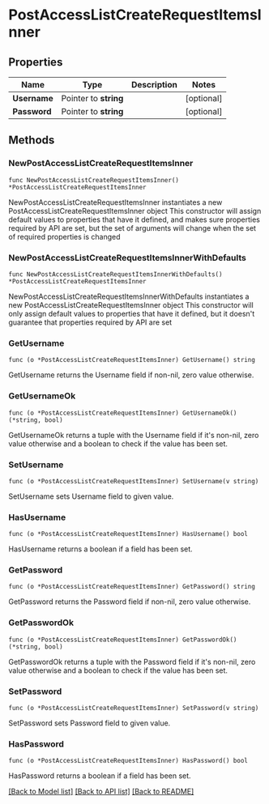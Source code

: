 # PostAccessListCreateRequestItemsInner

## Properties

Name | Type | Description | Notes
------------ | ------------- | ------------- | -------------
**Username** | Pointer to **string** |  | [optional] 
**Password** | Pointer to **string** |  | [optional] 

## Methods

### NewPostAccessListCreateRequestItemsInner

`func NewPostAccessListCreateRequestItemsInner() *PostAccessListCreateRequestItemsInner`

NewPostAccessListCreateRequestItemsInner instantiates a new PostAccessListCreateRequestItemsInner object
This constructor will assign default values to properties that have it defined,
and makes sure properties required by API are set, but the set of arguments
will change when the set of required properties is changed

### NewPostAccessListCreateRequestItemsInnerWithDefaults

`func NewPostAccessListCreateRequestItemsInnerWithDefaults() *PostAccessListCreateRequestItemsInner`

NewPostAccessListCreateRequestItemsInnerWithDefaults instantiates a new PostAccessListCreateRequestItemsInner object
This constructor will only assign default values to properties that have it defined,
but it doesn't guarantee that properties required by API are set

### GetUsername

`func (o *PostAccessListCreateRequestItemsInner) GetUsername() string`

GetUsername returns the Username field if non-nil, zero value otherwise.

### GetUsernameOk

`func (o *PostAccessListCreateRequestItemsInner) GetUsernameOk() (*string, bool)`

GetUsernameOk returns a tuple with the Username field if it's non-nil, zero value otherwise
and a boolean to check if the value has been set.

### SetUsername

`func (o *PostAccessListCreateRequestItemsInner) SetUsername(v string)`

SetUsername sets Username field to given value.

### HasUsername

`func (o *PostAccessListCreateRequestItemsInner) HasUsername() bool`

HasUsername returns a boolean if a field has been set.

### GetPassword

`func (o *PostAccessListCreateRequestItemsInner) GetPassword() string`

GetPassword returns the Password field if non-nil, zero value otherwise.

### GetPasswordOk

`func (o *PostAccessListCreateRequestItemsInner) GetPasswordOk() (*string, bool)`

GetPasswordOk returns a tuple with the Password field if it's non-nil, zero value otherwise
and a boolean to check if the value has been set.

### SetPassword

`func (o *PostAccessListCreateRequestItemsInner) SetPassword(v string)`

SetPassword sets Password field to given value.

### HasPassword

`func (o *PostAccessListCreateRequestItemsInner) HasPassword() bool`

HasPassword returns a boolean if a field has been set.


[[Back to Model list]](../README.md#documentation-for-models) [[Back to API list]](../README.md#documentation-for-api-endpoints) [[Back to README]](../README.md)


